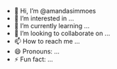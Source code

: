 - 👋 Hi, I’m @amandasimmoes
- 👀 I’m interested in ...
- 🌱 I’m currently learning ...
- 💞️ I’m looking to collaborate on ...
- 📫 How to reach me ...
- 😄 Pronouns: ...
- ⚡ Fun fact: ...

<!---
amandasimmoes/amandasimmoes is a ✨ special ✨ repository because its `README.md` (this file) appears on your GitHub profile.
You can click the Preview link to take a look at your changes.
--->
